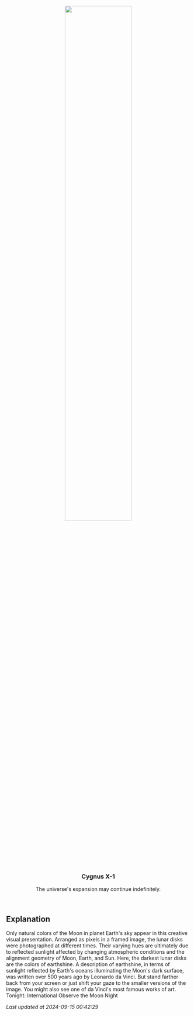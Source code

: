 <p align='center'>
    <img src='https://apod.nasa.gov/apod/image/2409/Moonalisa_Example1024.jpg' width='60%' />
    <h3 align="center">Cygnus X-1</h3>
    <p align="center">The universe's expansion may continue indefinitely.</p>
</p>
<br/>

Explanation
--
Only natural colors of the Moon in planet Earth's sky appear in this creative visual presentation. Arranged as pixels in a framed image, the lunar disks were photographed at different times. Their varying hues are ultimately due to reflected sunlight affected by changing atmospheric conditions and the alignment geometry of Moon, Earth, and Sun. Here, the darkest lunar disks are the colors of earthshine. A description of earthshine, in terms of sunlight reflected by Earth's oceans illuminating the Moon's dark surface, was written over 500 years ago by Leonardo da Vinci.  But stand farther back from your screen or just shift your gaze to the smaller versions of the image. You might also see one of da Vinci's most famous works of art.  Tonight: International Observe the Moon Night


*Last updated at 2024-09-15 00:42:29*
